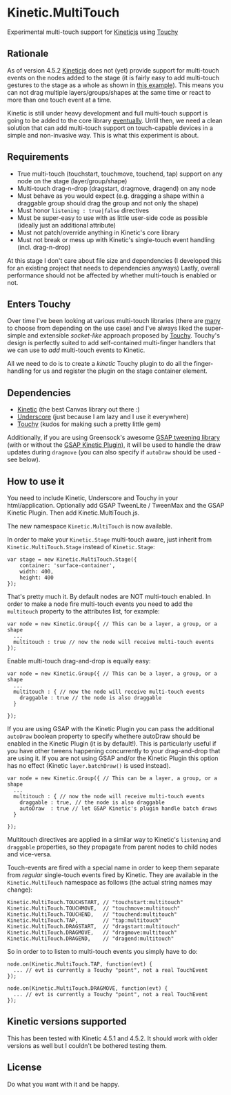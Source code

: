 Kinetic.MultiTouch
==================

Experimental multi-touch support for [Kineticjs](http://kineticjs.com/) using [Touchy](https://github.com/jairajs89/Touchy.js)

## Rationale

As of version 4.5.2 [Kineticjs](http://kineticjs.com/) does not (yet) provide support for multi-touch events
on the nodes added to the stage (it is fairly easy to add multi-touch gestures to the stage as a whole as shown in
[this example](http://www.html5canvastutorials.com/labs/html5-canvas-multi-touch-scale-stage-with-kineticjs/)).
This means you can not drag multiple layers/groups/shapes at the same time or react to more than one touch event at a time.

Kinetic is still under heavy development and full multi-touch support is going to be added to the core library
[eventually](https://github.com/ericdrowell/KineticJS/wiki/Release-Schedule#eventually). Until then, we need a clean
solution that can add multi-touch support on touch-capable devices in a simple and non-invasive way. This is what
this experiment is about.

## Requirements

- True multi-touch (touchstart, touchmove, touchend, tap) support on any node on the stage (layer/group/shape)
- Multi-touch drag-n-drop (dragstart, dragmove, dragend) on any node
- Must behave as you would expect (e.g. dragging a shape within a draggable group should drag the group and not only the shape)
- Must honor `listening : true|false` directives
- Must be super-easy to use with as little user-side code as possible (ideally just an additional attribute)
- Must not patch/override anything in Kinetic's core library
- Must not break or mess up with Kinetic's single-touch event handling (incl. drag-n-drop)

At this stage I don't care about file size and dependencies (I developed this for an existing project that needs to dependencies anyways)
Lastly, overall performance should not be affected by whether multi-touch is enabled or not.

## Enters Touchy

Over time I've been looking at various multi-touch libraries (there are [many](https://github.com/bebraw/jswiki/wiki/Touch) to choose from depending on the use case) and I've always liked the super-simple and extensible  *socket-like* approach proposed by [Touchy](https://github.com/jairajs89/Touchy.js). Touchy's design is perfectly suited to add self-contained multi-finger handlers that we can use to *add* multi-touch events to Kinetic.

All we need to do is to create a *kinetic* Touchy plugin to do all the finger-handling for us and register the plugin on the stage container element. 

## Dependencies

- [Kinetic](http://kineticjs.com/) (the best Canvas library out there :)
- [Underscore](http://underscorejs.org/) (just because I am lazy and I use it everywhere)
- [Touchy](https://github.com/jairajs89/Touchy.js) (kudos for making such a pretty little gem)

Additionally, if you are using Greensock's awesome [GSAP tweening library](http://www.greensock.com/gsap-js/) (with or without the [GSAP Kinetic Plugin](https://github.com/greensock/GreenSock-JS/blob/master/src/uncompressed/plugins/KineticPlugin.js)), it will be used to handle the draw updates during `dragmove` (you can also specify if `autoDraw` should be used - see below).


## How to use it

You need to include Kinetic, Underscore and Touchy in your html/application.
Optionally add GSAP TweenLite / TweenMax and the GSAP Kinetic Plugin.
Then add Kinetic.MultiTouch.js.

The new namespace `Kinetic.MultiTouch` is now available.

In order to make your `Kinetic.Stage` multi-touch aware, just inherit from `Kinetic.MultiTouch.Stage` instead of `Kinetic.Stage`:

    var stage = new Kinetic.MultiTouch.Stage({
        container: 'surface-container',
        width: 400,
        height: 400
    });

That's pretty much it. By default nodes are NOT multi-touch enabled. In order to make a node fire multi-touch events you need to add the `multitouch` property to the attributes list, for example:

    var node = new Kinetic.Group({ // This can be a layer, a group, or a shape
      ...
      multitouch : true // now the node will receive multi-touch events
    });
    
Enable multi-touch drag-and-drop is equally easy:

    var node = new Kinetic.Group({ // This can be a layer, a group, or a shape
      ...
      multitouch : { // now the node will receive multi-touch events
        draggable : true // the node is also draggable
      } 
      
    });
    
If you are using GSAP with the Kinetic Plugin you can pass the additional `autoDraw` boolean property to specify whethere autoDraw should be enabled in the Kinetic Plugin (it is by default!). This is particularly useful if you have other tweens happening concurrently to your drag-and-drop that are using it. If you are not using GSAP and/or the Kinetic Plugin this option has no effect (Kinetic `layer.batchDraw()` is used instead).

    var node = new Kinetic.Group({ // This can be a layer, a group, or a shape
      ...
      multitouch : { // now the node will receive multi-touch events
        draggable : true, // the node is also draggable
        autoDraw  : true // let GSAP Kinetic's plugin handle batch draws
      } 
      
    });


Multitouch directives are applied in a similar way to Kinetic's `listening` and `draggable` properties, so they propagate from parent nodes to child nodes and vice-versa.

Touch-events are fired with a special name in order to keep them separate from *regular* single-touch events fired by Kinetic. They are available in the `Kinetic.MultiTouch` namespace as follows (the actual string names may change):

    Kinetic.MultiTouch.TOUCHSTART, // "touchstart:multitouch"
    Kinetic.MultiTouch.TOUCHMOVE,  // "touchmove:multitouch"
    Kinetic.MultiTouch.TOUCHEND,   // "touchend:multitouch"
    Kinetic.MultiTouch.TAP,        // "tap:multitouch"
    Kinetic.MultiTouch.DRAGSTART,  // "dragstart:multitouch"
    Kinetic.MultiTouch.DRAGMOVE,   // "dragmove:multitouch"
    Kinetic.MultiTouch.DRAGEND,    // "dragend:multitouch"
    
So in order to to listen to multi-touch events you simply have to do:

    node.on(Kinetic.MultiTouch.TAP, function(evt) {
      ... // evt is currently a Touchy "point", not a real TouchEvent
    });

    node.on(Kinetic.MultiTouch.DRAGMOVE, function(evt) { 
      ... // evt is currently a Touchy "point", not a real TouchEvent 
    }); 
    
## Kinetic versions supported

This has been tested with Kinetic 4.5.1 and 4.5.2.
It should work with older versions as well but I couldn't be bothered testing them.

## License

Do what you want with it and be happy.
